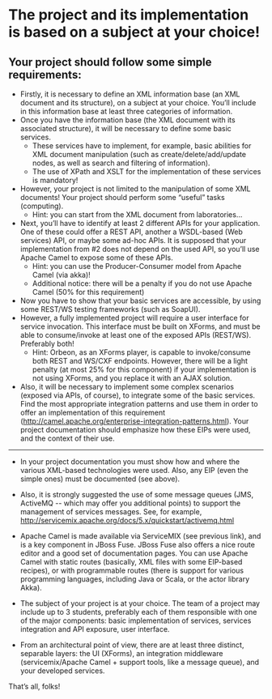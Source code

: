 # The project and its implementation is based on a subject at your choice!

## Your project should follow some simple requirements:

* Firstly, it is necessary to define an XML information base (an XML document and its structure), on a subject at your choice. You’ll include in this information base at least three categories of information.
* Once you have the information base (the XML document with its associated structure), it will be necessary to define some basic services. 
  * These services have to implement, for example, basic abilities for XML document manipulation (such as create/delete/add/update nodes, as well as search and filtering of information).
  * The use of XPath and XSLT for the implementation of these services is mandatory!
* However, your project is not limited to the manipulation of some XML documents! Your project should perform some “useful” tasks (computing).
  * Hint: you can start from the XML document from laboratories...
* Next, you’ll have to identify at least 2 different APIs for your application. One of these could offer a REST API, another a WSDL-based (Web services) API, or maybe some ad-hoc APIs. 
It is supposed that your implementation from #2 does not depend on the used API, so you’ll use Apache Camel to expose some of these APIs.
  * Hint: you can use the Producer-Consumer model from Apache Camel (via akka)!
  * Additional notice: there will be a penalty if you do not use Apache Camel (50% for this requirement)
* Now you have to show that your basic services are accessible, by using some REST/WS testing frameworks (such as SoapUI).
* However, a fully implemented project will require a user interface for service invocation. This interface must be built on XForms, and must be able to consume/invoke at least one of the exposed APIs (REST/WS). Preferably both!
  * Hint: Orbeon, as an XForms player, is capable to invoke/consume both REST and WS/CXF endpoints. However, there will be a light penalty (at most 25% for this component) if your implementation is not using XForms, and you replace it with an AJAX solution.
* Also, it will be necessary to implement some complex scenarios (exposed via APIs, of course), to integrate some of the basic services. Find the most appropriate integration patterns and use them in order to offer an implementation of this requirement (http://camel.apache.org/enterprise-integration-patterns.html). Your project documentation should emphasize how these EIPs were used, and the context of their use.

---- 

* In your project documentation you must show how and where the various XML-based technologies were used. Also, any EIP (even the simple ones) must be documented (see above).
* Also, it is strongly suggested the use of some message queues (JMS, ActiveMQ -- which may offer you additional points) to support the management of services messages. See, for example,  http://servicemix.apache.org/docs/5.x/quickstart/activemq.html
* Apache Camel is made available via ServiceMIX (see previous link), and is a key component in JBoss Fuse. JBoss Fuse also offers a nice route editor and a good set of documentation pages. You can use Apache Camel with static routes (basically, XML files with some EIP-based recipes), or with programmable routes (there is support for various programming languages, including Java or Scala, or the actor library Akka).
 
* The subject of your project is at your choice. The team of a project may include up to 3 students, preferably each of them responsible with one of the major components: basic implementation of services, services integration and API exposure, user interface.

* From an architectural point of view, there are at least three distinct, separable layers: the UI (XForms), an integration middleware (servicemix/Apache Camel + support tools, like a message queue), and your developed services.

That’s all, folks!
